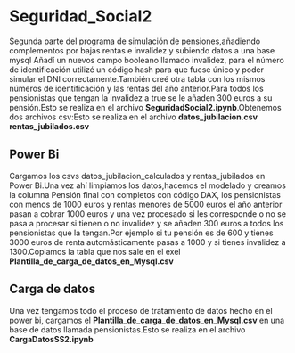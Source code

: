 # Seguridad_Social2
Segunda parte del programa de simulación de pensiones,añadiendo complementos por bajas rentas e invalidez y subiendo datos a una base mysql
Añadí un nuevos campo booleano llamado invalidez, para el número de identificación utilizé un código hash para que fuese único y poder simular el DNI correctamente.También creé otra tabla con los mismos números de identificación y las rentas del año anterior.Para todos los pensionistas que tengan la invalidez a true se le añaden 300 euros a su pensión.Esto se realiza en el archivo **SeguridadSocial2.ipynb**.Obtenemos dos archivos csv:Esto se realiza en el archivo **datos_jubilacion.csv rentas_jubilados.csv**

## Power Bi
Cargamos los csvs datos_jubilacion_calculados y rentas_jubilados en Power Bi.Una vez ahí limpiamos los datos,hacemos el modelado y creamos la columna Pensión final con completos con código DAX, los pensionistas con menos de 1000 euros y rentas menores de 5000 euros el año anterior pasan a cobrar 1000 euros y una vez procesado si les corresponde o no se pasa a procesar si tienen o no invalidez y se añaden 300 euros a todos los pensionistas que la tengan.Por ejemplo si tu pensión es de 600 y tienes 3000 euros de renta automásticamente pasas a 1000 y si tienes invalidez a 1300.Copiamos la tabla que nos sale en el exel **Plantilla_de_carga_de_datos_en_Mysql.csv**

## Carga de datos
Una vez tengamos todo el proceso de tratamiento de datos hecho en el power bi, cargamos el **Plantilla_de_carga_de_datos_en_Mysql.csv** en una base de datos llamada pensionistas.Esto se realiza en el archivo **CargaDatosSS2.ipynb**
